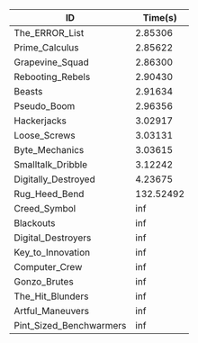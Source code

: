 |ID|Time(s)|
|-|-|
|The_ERROR_List|2.85306|
|Prime_Calculus|2.85622|
|Grapevine_Squad|2.86300|
|Rebooting_Rebels|2.90430|
|Beasts|2.91634|
|Pseudo_Boom|2.96356|
|Hackerjacks|3.02917|
|Loose_Screws|3.03131|
|Byte_Mechanics|3.03615|
|Smalltalk_Dribble|3.12242|
|Digitally_Destroyed|4.23675|
|Rug_Heed_Bend|132.52492|
|Creed_Symbol|inf|
|Blackouts|inf|
|Digital_Destroyers|inf|
|Key_to_Innovation|inf|
|Computer_Crew|inf|
|Gonzo_Brutes|inf|
|The_Hit_Blunders|inf|
|Artful_Maneuvers|inf|
|Pint_Sized_Benchwarmers|inf|
